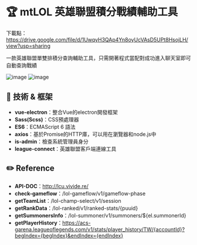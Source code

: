
# :trophy: mtLOL 英雄聯盟積分戰績輔助工具

下載點：https://drive.google.com/file/d/1UwqyH3QAp4Yn8oyUcVAsD5UPt8HsojLH/view?usp=sharing

一款英雄聯盟單雙排積分查詢輔助工具，只需開著程式當配對成功進入聊天室即可自動查詢戰績

![image](https://raw.githubusercontent.com/motea927/vue-chat-paint/master/demo/img/demo1.jpg)
![image](https://raw.githubusercontent.com/motea927/vue-chat-paint/master/demo/img/demo2.jpg)

## :page_facing_up: 技術 & 框架

- **vue-electron**：整合Vue的electron開發框架
- **Sass(Scss)**：CSS預處理器
- **ES6**：ECMAScript 6 語法
- **axios**：基於Promise的HTTP庫，可以用在瀏覽器和node.js中
- **is-admin**：檢查系統管理員身分
- **league-connect**：英雄聯盟客戶端連線工具

## :pencil2: Reference

- **API-DOC**：http://lcu.vivide.re/
- **check-gameflow**：/lol-gameflow/v1/gameflow-phase
- **getTeamList**：/lol-champ-select/v1/session
- **getRankData**：/lol-ranked/v1/ranked-stats/{puuid}
- **getSummonersInfo**：/lol-summoner/v1/summoners/${el.summonerId}
- **getPlayerHistory**：https://acs-garena.leagueoflegends.com/v1/stats/player_history/TW/{accountId}?begIndex={begIndex}&endIndex={endIndex}